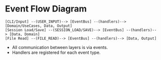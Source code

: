 # Event Flow Diagram

```
[CLI/Input] --(USER_INPUT)--> [EventBus] --(handlers)--> [Domain/UseCases, Data, Output]
[Session Load/Save] --(SESSION_LOAD/SAVE)--> [EventBus] --(handlers)--> [Data, Domain]
[File Read] --(FILE_READ)--> [EventBus] --(handlers)--> [Data, Output]
```

- All communication between layers is via events.
- Handlers are registered for each event type.

